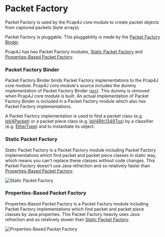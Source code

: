 Packet Factory
==============

Packet Factory is used by the Pcap4J core module to create packet objects from captured packets (byte arrays).

Packet Factory is pluggable. This pluggability is made by the [Packet Factory Binder](#packet-factory-binder).

Pcap4J has two Packet Factory modules, [Static Packet Factory](#static-packet-factory) and [Properties-Based Packet Factory](#properties-based-packet-factory).

### Packet Factory Binder ###
Packet Factory Binder binds Packet Factory implementations to the Pcap4J core module.
Pcap4J core module's source includes the dummy implementation of Packet Factory Binder ([src](https://github.com/kaitoy/pcap4j/blob/v1/pcap4j-core/src/main/java/org/pcap4j/packet/factory/PacketFactoryBinder.java)).
This dummy is removed when Pcap4J core module is built.
An actual implementation of Packet Factory Binder is included in a Packet Factory module which also has Packet Factory implementations.

A Packet Factory implementation is used to find a packet class (e.g. [IpV4Packet](https://github.com/kaitoy/pcap4j/blob/v1/pcap4j-core/src/main/java/org/pcap4j/packet/IpV4Packet.java))
or a packet piece class (e.g. [IpV4Rfc1349Tos](https://github.com/kaitoy/pcap4j/blob/v1/pcap4j-core/src/main/java/org/pcap4j/packet/IpV4Rfc1349Tos.java))
by a classifier (e.g. [EtherType](https://github.com/kaitoy/pcap4j/blob/v1/pcap4j-core/src/main/java/org/pcap4j/packet/namednumber/EtherType.java))
and to instantiate its object.

### Static Packet Factory ###
Static Packet Factory is a Packet Factory module including Packet Factory implementations which find packet and packet piece classes in static way,
which means you can't replace these classes without code changes.
This Packet Factory doesn't use Java refrection and so relatively faster than [Properties-Based Packet Factory](#properties-based-packet-factory).

<img alt="Static Packet Factory" title="Static Packet Factory" src="https://github.com/kaitoy/pcap4j/raw/v1/www/images/staticPacketFactory.png" />

### Properties-Based Packet Factory ###
Properties-Based Packet Factory is a Packet Factory module including Packet Factory implementations which find packet and packet piece classes by Java properties.
This Packet Factory heavily uses Java refrection and so relatively slower than [Static Packet Factory](#static-packet-factory).

<img alt="Properties-Based Packet Factory" title="Properties-Based Packet Factory" src="https://github.com/kaitoy/pcap4j/raw/v1/www/images/propertiesBasedPacketFactory.png" />
